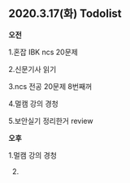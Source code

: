 ## 2020.3.17(화) Todolist

**오전**

1.혼잡 IBK ncs 20문제

2.신문기사 읽기

3.ncs 전공 20문제 8번째꺼

4.멀캠 강의 경청

5.보안실기 정리한거 review



**오후**

1.멀캠 강의 경청

2.